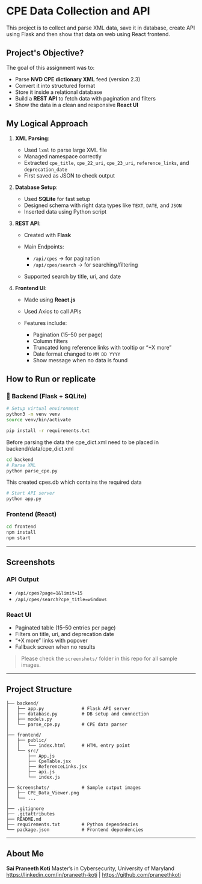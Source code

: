 #  CPE Data Collection and API
This project is to collect and parse XML data, save it in database, create API using Flask and then show that data on web using React frontend.


## Project's Objective?

The goal of this assignment was to:

* Parse **NVD CPE dictionary XML** feed (version 2.3)
* Convert it into structured format
* Store it inside a relational database
* Build a **REST API** to fetch data with pagination and filters
* Show the data in a clean and responsive **React UI**


## My Logical Approach

1. **XML Parsing**:

   * Used `lxml` to parse large XML file
   * Managed namespace correctly
   * Extracted `cpe_title`, `cpe_22_uri`, `cpe_23_uri`, `reference_links`, and `deprecation_date`
   * First saved as JSON to check output

2. **Database Setup**:

   * Used **SQLite** for fast setup
   * Designed schema with right data types like `TEXT`, `DATE`, and `JSON`
   * Inserted data using Python script

3. **REST API**:

   * Created with **Flask**
   * Main Endpoints:

     * `/api/cpes` → for pagination
     * `/api/cpes/search` → for searching/filtering
   * Supported search by title, uri, and date

4. **Frontend UI**:

   * Made using **React.js**
   * Used Axios to call APIs
   * Features include:

     * Pagination (15–50 per page)
     * Column filters
     * Truncated long reference links with tooltip or “+X more”
     * Date format changed to `MM DD YYYY`
     * Show message when no data is found




## How to Run or replicate

### 🔧 Backend (Flask + SQLite)

```bash
# Setup virtual environment
python3 -m venv venv
source venv/bin/activate

pip install -r requirements.txt
```
Before parsing the data the cpe_dict.xml need to be placed in backend/data/cpe_dict.xml
```bash
cd backend
# Parse XML
python parse_cpe.py
```
This created cpes.db which contains the required data

```bash
# Start API server
python app.py
```

### Frontend (React)

```bash
cd frontend
npm install
npm start
```

---

## Screenshots

### API Output

* `/api/cpes?page=1&limit=15`
* `/api/cpes/search?cpe_title=windows`

### React UI

* Paginated table (15–50 entries per page)
* Filters on title, uri, and deprecation date
* “+X more” links with popover
* Fallback screen when no results

> Please check the `screenshots/` folder in this repo for all sample images.

---

## Project Structure

```
├── backend/
│   ├── app.py              # Flask API server
│   ├── database.py         # DB setup and connection
│   ├── models.py           
│   └── parse_cpe.py        # CPE data parser
│
├── frontend/
│   ├── public/
│   │   └── index.html      # HTML entry point
│   └── src/
│       ├── App.js
│       ├── CpeTable.jsx
│       ├── ReferenceLinks.jsx
│       ├── api.js
│       └── index.js
│
├── Screenshots/            # Sample output images
│   ├── CPE_Data_Viewer.png
│   └── ...
│
├── .gitignore
├── .gitattributes
├── README.md
├── requirements.txt        # Python dependencies
└── package.json            # Frontend dependencies
```
---

## About Me

**Sai Praneeth Koti**
Master’s in Cybersecurity, University of Maryland
https://linkedin.com/in/praneeth-koti | https://github.com/praneethkoti
